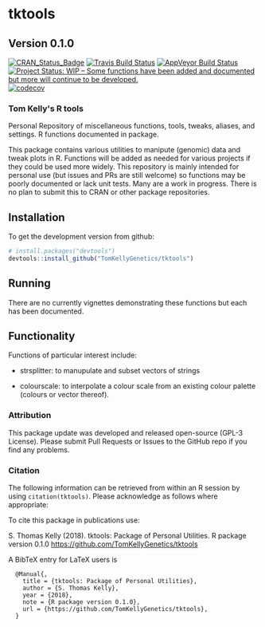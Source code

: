 # tktools

## Version 0.1.0

[![CRAN_Status_Badge](http://www.r-pkg.org/badges/version/tktools)](https://cran.r-project.org/package=tktools)
[![Travis Build Status](https://travis-ci.org/TomKellyGenetics/tktools.svg?branch=master)](https://travis-ci.org/TomKellyGenetics/tktools)
[![AppVeyor Build Status](https://ci.appveyor.com/api/projects/status/github/TomKellyGenetics/vioplot?branch=master&svg=true)](https://ci.appveyor.com/project/TomKellyGenetics/tktools)
[![Project Status: WIP – Some functions have been added and documented but more will continue to be developed.](https://www.repostatus.org/badges/latest/wip.svg)](https://www.repostatus.org/#wip)
[![codecov](https://codecov.io/gh/TomKellyGenetics/tktools/branch/master/graph/badge.svg)](https://codecov.io/gh/TomKellyGenetics/tktools)

### Tom Kelly's R tools

Personal Repository of miscellaneous functions, tools, tweaks, aliases, and settings. R functions documented in package. 

This package contains various utilities to manipute (genomic) data and tweak plots in R. Functions will be added as needed for various projects if they could be used more widely. This repository is mainly intended for personal use (but issues and PRs are still welcome) so functions may be poorly documented or lack unit tests. Many are a work in progress. There is no plan to submit this to CRAN or other package repositories.

## Installation

To get the development version from github:

```R
# install.packages("devtools")
devtools::install_github("TomKellyGenetics/tktools")
```

## Running

There are no currently vignettes demonstrating these functions but each has been documented.

## Functionality

Functions of particular interest include:

- strsplitter: to manupulate and subset vectors of strings

- colourscale: to interpolate a colour scale from an existing colour palette (colours or vector thereof).


### Attribution

This package update was developed and released open-source (GPL-3 License). Please submit Pull Requests or Issues to the GitHub repo if you find any problems.

### Citation

The following information can be retrieved from within an R session by using `citation(tktools)`. Please acknowledge as follows where appropriate:

To cite this package in publications use:

  S. Thomas Kelly (2018). tktools: Package of Personal Utilities. R package version 0.1.0
  https://github.com/TomKellyGenetics/tktools

A BibTeX entry for LaTeX users is

      @Manual{,
        title = {tktools: Package of Personal Utilities},
        author = {S. Thomas Kelly},
        year = {2018},
        note = {R package version 0.1.0},
        url = {https://github.com/TomKellyGenetics/tktools},
      }


